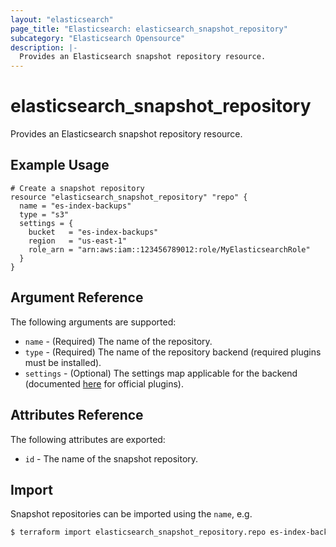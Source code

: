 ```yaml
---
layout: "elasticsearch"
page_title: "Elasticsearch: elasticsearch_snapshot_repository"
subcategory: "Elasticsearch Opensource"
description: |-
  Provides an Elasticsearch snapshot repository resource.
---
```


# elasticsearch_snapshot_repository

Provides an Elasticsearch snapshot repository resource.

## Example Usage

```hcl
# Create a snapshot repository
resource "elasticsearch_snapshot_repository" "repo" {
  name = "es-index-backups"
  type = "s3"
  settings = {
    bucket   = "es-index-backups"
    region   = "us-east-1"
    role_arn = "arn:aws:iam::123456789012:role/MyElasticsearchRole"
  }
}
```

## Argument Reference

The following arguments are supported:

* `name` - (Required) The name of the repository.
* `type` - (Required) The name of the repository backend (required plugins must be installed).
* `settings` - (Optional) The settings map applicable for the backend (documented [here](https://www.elastic.co/guide/en/elasticsearch/reference/current/modules-snapshots.html) for official plugins).

## Attributes Reference

The following attributes are exported:

* `id` - The name of the snapshot repository.

## Import

Snapshot repositories can be imported using the `name`, e.g.

```sh
$ terraform import elasticsearch_snapshot_repository.repo es-index-backups
```
